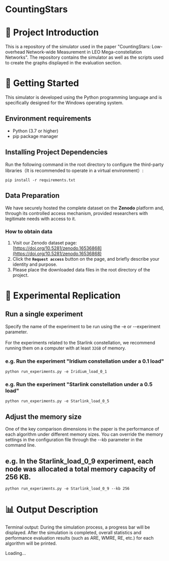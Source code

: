 <h1>CountingStars</h1>

# 📝 Project Introduction
This is a repository of the simulator used in the paper "CountingStars: Low-overhead Network-wide Measurement in LEO Mega-constellation Networks". The repository contains the simulator as well as the scripts used to create the graphs displayed in the evaluation section.

# 🚀 Getting Started
This simulator is developed using the Python programming language and is specifically designed for the Windows operating system.
## Environment requirements
* Python (3.7 or higher)
* pip package manager

## Installing Project Dependencies
Run the following command in the root directory to configure the third-party libraries（It is recommended to operate in a virtual environment）:

```
pip install -r requirements.txt
```

## Data Preparation
We have securely hosted the complete dataset on the **Zenodo** platform and, through its controlled access mechanism, provided researchers with legitimate needs with access to it.

### How to obtain data
1.  Visit our Zenodo dataset page: [https://doi.org/10.5281/zenodo.16536868](https://doi.org/10.5281/zenodo.16536868) 
2. Click the **`Request access`** button on the page, and briefly describe your identity and purpose.
3. Please place the downloaded data files in the root directory of the project.

# 🔬 Experimental Replication
## Run a single experiment
Specify the name of the experiment to be run using the -e or --experiment parameter.
<br>
<br>
For the experiments related to the Starlink constellation, we recommend running them on a computer with at least ``32GB`` of memory.

### e.g. Run the experiment "Iridium constellation under a 0.1 load"

```
python run_experiments.py -e Iridium_load_0_1
```

### e.g. Run the experiment "Starlink constellation under a 0.5 load"

```
python run_experiments.py -e Starlink_load_0_5
```

## Adjust the memory size
One of the key comparison dimensions in the paper is the performance of each algorithm under different memory sizes. You can override the memory settings in the configuration file through the --kb parameter in the command line.

## e.g. In the Starlink_load_0_9 experiment, each node was allocated a total memory capacity of 256 KB.

```
python run_experiments.py -e Starlink_load_0_9 --kb 256
```

# 📊 Output Description
Terminal output: During the simulation process, a progress bar will be displayed. After the simulation is completed, overall statistics and performance evaluation results (such as ARE, WMRE, RE, etc.) for each algorithm will be printed.

Loading…

